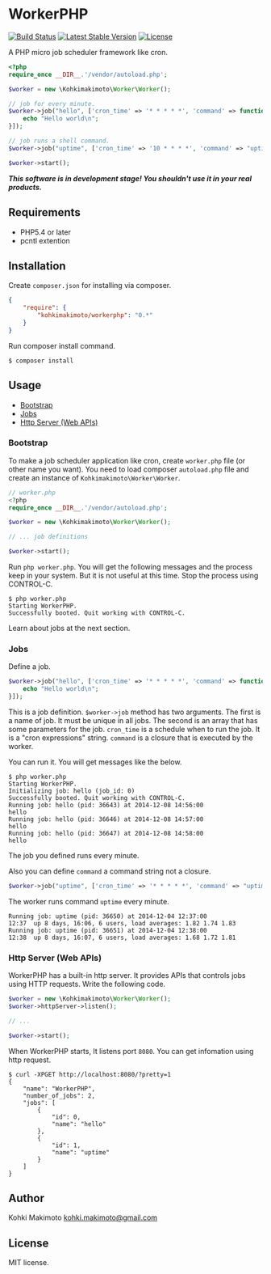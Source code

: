 # WorkerPHP

[![Build Status](https://travis-ci.org/kohkimakimoto/workerphp.svg?branch=master)](https://travis-ci.org/kohkimakimoto/workerphp)
[![Latest Stable Version](https://poser.pugx.org/kohkimakimoto/workerphp/v/stable.png)](https://packagist.org/packages/kohkimakimoto/workerphp)
[![License](https://poser.pugx.org/kohkimakimoto/workerphp/license.png)](https://packagist.org/packages/kohkimakimoto/workerphp)

A PHP micro job scheduler framework like cron.

```php
<?php
require_once __DIR__.'/vendor/autoload.php';

$worker = new \Kohkimakimoto\Worker\Worker();

// job for every minute.
$worker->job("hello", ['cron_time' => '* * * * *', 'command' => function(){
    echo "Hello world\n";
}]);

// job runs a shell command.
$worker->job("uptime", ['cron_time' => '10 * * * *', 'command' => "uptime"]);

$worker->start();
```

***This software is in development stage! You shouldn't use it in your real products.***

## Requirements

* PHP5.4 or later
* pcntl extention

## Installation

Create `composer.json` for installing via composer. 

```json
{
    "require": {
        "kohkimakimoto/workerphp": "0.*"
    }
}
```

Run composer install command.

```Shell
$ composer install
```

## Usage

* [Bootstrap](#bootstrap)
* [Jobs](#jobs)
* [Http Server (Web APIs)](#http-server-web-apis)

### Bootstrap

To make a job scheduler application like cron, create `worker.php` file (or other name you want).
You need to load composer `autoload.php` file and create an instance of `Kohkimakimoto\Worker\Worker`.

```php
// worker.php
<?php
require_once __DIR__.'/vendor/autoload.php';

$worker = new \Kohkimakimoto\Worker\Worker();

// ... job definitions

$worker->start();
```

Run `php worker.php`. You will get the following messages and the process keep in your system. But it is not useful at this time. Stop the process using CONTROL-C.

```
$ php worker.php
Starting WorkerPHP.
Successfully booted. Quit working with CONTROL-C.
```

Learn about jobs at the next section.

### Jobs

Define a job.

```php
$worker->job("hello", ['cron_time' => '* * * * *', 'command' => function(){
    echo "Hello world\n";
}]);
```

This is a job definition. `$worker->job` method has two arguments. The first is a name of job. It must be unique in all jobs. The second is an array that has some parameters for the job. `cron_time` is a schedule when to run the job. It is a "cron expressions" string. `command` is a closure that is executed by the worker.

You can run it. You will get messages like the below.

```
$ php worker.php
Starting WorkerPHP.
Initializing job: hello (job_id: 0)
Successfully booted. Quit working with CONTROL-C.
Running job: hello (pid: 36643) at 2014-12-08 14:56:00
hello
Running job: hello (pid: 36646) at 2014-12-08 14:57:00
hello
Running job: hello (pid: 36647) at 2014-12-08 14:58:00
hello
```

The job you defined runs every minute.

Also you can define `command` a command string not a closure.

```php
$worker->job("uptime", ['cron_time' => '* * * * *', 'command' => "uptime"]);
```

The worker runs command `uptime` every minute.

```
Running job: uptime (pid: 36650) at 2014-12-04 12:37:00
12:37  up 8 days, 16:06, 6 users, load averages: 1.82 1.74 1.83
Running job: uptime (pid: 36651) at 2014-12-04 12:38:00
12:38  up 8 days, 16:07, 6 users, load averages: 1.68 1.72 1.81
```

### Http Server (Web APIs)

WorkerPHP has a built-in http server. It provides APIs that controls jobs using HTTP requests. Write the following code.

```php
$worker = new \Kohkimakimoto\Worker\Worker();
$worker->httpServer->listen();

// ...

$worker->start();
```

When WorkerPHP starts, It listens port `8080`. You can get infomation using http request.

```
$ curl -XPGET http://localhost:8080/?pretty=1
{
    "name": "WorkerPHP",
    "number_of_jobs": 2,
    "jobs": [
        {
            "id": 0,
            "name": "hello"
        },
        {
            "id": 1,
            "name": "uptime"
        }
    ]
}
```

## Author

Kohki Makimoto <kohki.makimoto@gmail.com>

## License

MIT license.

